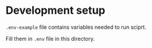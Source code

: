 # Development setup

`.env-example` file contains variables needed to run sciprt.

Fill them in `.env` file in this directory.

